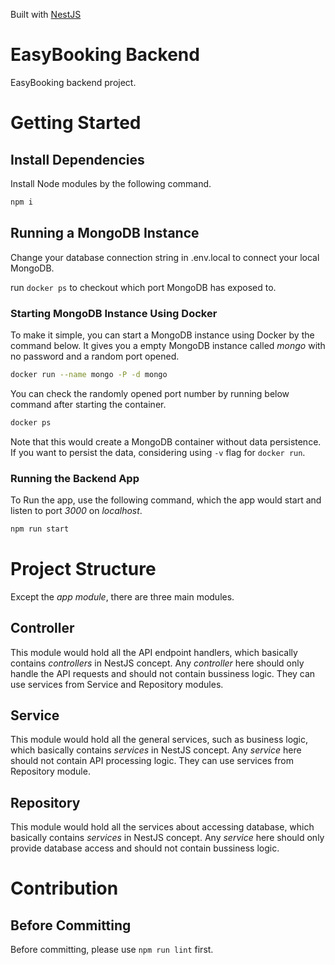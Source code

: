 Built with [NestJS](https://nestjs.com/)

# EasyBooking Backend

EasyBooking backend project.

# Getting Started

## Install Dependencies

Install Node modules by the following command.

```sh
npm i
```

## Running a MongoDB Instance

Change your database connection string in .env.local to connect your local MongoDB.

run ```docker ps``` to checkout which port MongoDB has exposed to.

### Starting MongoDB Instance Using Docker

To make it simple, you can start a MongoDB instance using Docker by the command below. It gives you a empty MongoDB instance called _mongo_ with no password and a random port opened.

```sh
docker run --name mongo -P -d mongo
```

You can check the randomly opened port number by running below command after starting the container.

```sh
docker ps
```

Note that this would create a MongoDB container without data persistence. If you want to persist the data, considering using `-v` flag for `docker run`.

### Running the Backend App

To Run the app, use the following command, which the app would start and listen to port _3000_ on _localhost_.

```sh
npm run start
```

# Project Structure

Except the _app module_, there are three main modules.

## Controller

This module would hold all the API endpoint handlers, which basically contains _controllers_ in NestJS concept. Any _controller_ here should only handle the API requests and should not contain bussiness logic. They can use services from Service and Repository modules.

## Service

This module would hold all the general services, such as business logic, which basically contains _services_ in NestJS concept. Any _service_ here should not contain API processing logic. They can use services from Repository module.

## Repository

This module would hold all the services about accessing database, which basically contains _services_ in NestJS concept. Any _service_ here should only provide database access and should not contain bussiness logic.

# Contribution

## Before Committing

Before committing, please use `npm run lint` first.